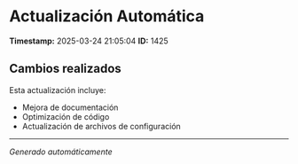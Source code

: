 # Actualización Automática

**Timestamp:** 2025-03-24 21:05:04
**ID:** 1425

## Cambios realizados

Esta actualización incluye:
- Mejora de documentación
- Optimización de código
- Actualización de archivos de configuración

---
*Generado automáticamente*
